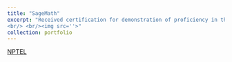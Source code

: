 ```yaml
---
title: "SageMath"
excerpt: "Received certification for demonstration of proficiency in the language.
<br/> <br/><img src=''>"
collection: portfolio
---
```

[NPTEL](https://1drv.ms/i/s!AllCcwLfbSCpiGJQVuyhNfyHErRU?e=gChWuj)